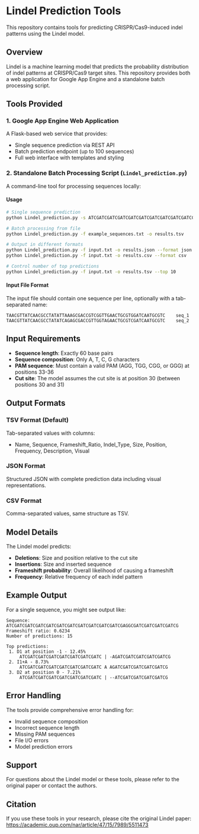 # Lindel Prediction Tools

This repository contains tools for predicting CRISPR/Cas9-induced indel patterns using the Lindel model.

## Overview

Lindel is a machine learning model that predicts the probability distribution of indel patterns at CRISPR/Cas9 target sites. This repository provides both a web application for Google App Engine and a standalone batch processing script.

## Tools Provided

### 1. Google App Engine Web Application

A Flask-based web service that provides:

- Single sequence prediction via REST API
- Batch prediction endpoint (up to 100 sequences)
- Full web interface with templates and styling

### 2. Standalone Batch Processing Script (`Lindel_prediction.py`)

A command-line tool for processing sequences locally:


#### Usage

```bash
# Single sequence prediction
python Lindel_prediction.py -s ATCGATCGATCGATCGATCGATCGATCGATCGATCGATCGATCGAGGCGATCGATCGATCGATCG

# Batch processing from file
python Lindel_prediction.py -f example_sequences.txt -o results.tsv

# Output in different formats
python Lindel_prediction.py -f input.txt -o results.json --format json
python Lindel_prediction.py -f input.txt -o results.csv --format csv

# Control number of top predictions
python Lindel_prediction.py -f input.txt -o results.tsv --top 10
```

#### Input File Format

The input file should contain one sequence per line, optionally with a tab-separated name:

```
TAACGTTATCAACGCCTATATTAAAGCGACCGTCGGTTGAACTGCGTGGATCAATGCGTC	seq_1
TAACGTTATCAACGCCTATATCAGAGCGACCGTTGGTAGAACTGCGTCGATCAATGCGTC	seq_2
```

## Input Requirements

- **Sequence length**: Exactly 60 base pairs
- **Sequence composition**: Only A, T, C, G characters
- **PAM sequence**: Must contain a valid PAM (AGG, TGG, CGG, or GGG) at positions 33-36
- **Cut site**: The model assumes the cut site is at position 30 (between positions 30 and 31)

## Output Formats

### TSV Format (Default)
Tab-separated values with columns:
- Name, Sequence, Frameshift_Ratio, Indel_Type, Size, Position, Frequency, Description, Visual

### JSON Format
Structured JSON with complete prediction data including visual representations.

### CSV Format
Comma-separated values, same structure as TSV.

## Model Details

The Lindel model predicts:
- **Deletions**: Size and position relative to the cut site
- **Insertions**: Size and inserted sequence
- **Frameshift probability**: Overall likelihood of causing a frameshift
- **Frequency**: Relative frequency of each indel pattern

## Example Output

For a single sequence, you might see output like:

```
Sequence: ATCGATCGATCGATCGATCGATCGATCGATCGATCGATCGATCGAGGCGATCGATCGATCGATCG
Frameshift ratio: 0.6234
Number of predictions: 15

Top predictions:
 1. D1 at position -1 - 12.45%
     ATCGATCGATCGATCGATCGATCGATCGATC | -AGATCGATCGATCGATCGATCG
 2. I1+A - 8.73%
     ATCGATCGATCGATCGATCGATCGATCGATC A AGATCGATCGATCGATCGATCG
 3. D2 at position 0 - 7.21%
     ATCGATCGATCGATCGATCGATCGATCGATC | --ATCGATCGATCGATCGATCG
```

## Error Handling

The tools provide comprehensive error handling for:
- Invalid sequence composition
- Incorrect sequence length
- Missing PAM sequences
- File I/O errors
- Model prediction errors

## Support

For questions about the Lindel model or these tools, please refer to the original paper or contact the authors.

## Citation

If you use these tools in your research, please cite the original Lindel paper: 
https://academic.oup.com/nar/article/47/15/7989/5511473
